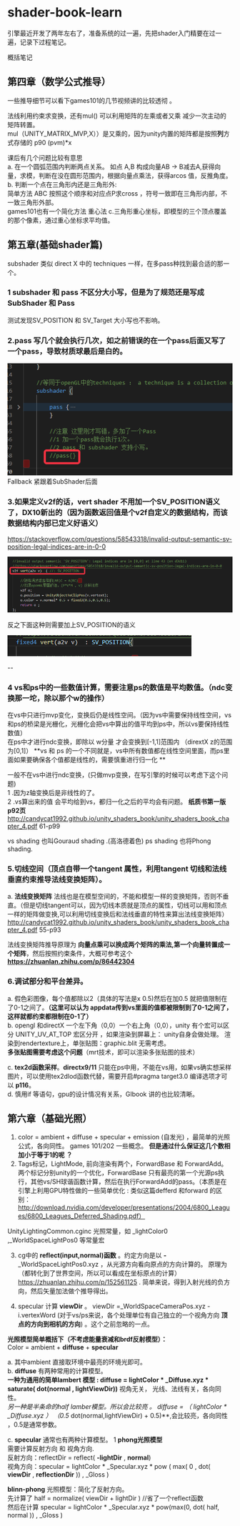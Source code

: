 # shader-book-learn
引擎最近开发了两年左右了，准备系统的过一遍，先把shader入门精要在过一遍，记录下过程笔记。


概括笔记  
##  第四章（数学公式推导）
一些推导细节可以看下games101的几节视频讲的比较透彻 。 

法线利用约束求变换，还有mul() 可以利用矩阵的左乘或者又乘 减少一次主动的矩阵转置。  
mul（UNITY_MATRIX_MVP,X））是又乘的，因为unity内置的矩阵都是按照**列**方式存储的 p90 (p*v*m)*x  
  

课后有几个问题比较有意思  
 a. 在一个圆弧范围内判断两点关系。  如点 A,B 构成向量AB -> B减去A,获得向量，求模，判断在没在圆形范围内，根据向量点乘法，获得arcos 值，反推角度。   
 b. 判断一个点在三角形内还是三角形外:    
     简单方法 ABC 按照这个顺序和对应点P求cross ，符号一致即在三角形内部，不一致三角形外部。  
     games101也有一个简化方法 重心法
c.三角形重心坐标，即模型的三个顶点覆盖的那个像素，通过重心坐标求平均值。    
 
 
## 第五章(基础shader篇)
subshader 类似 direct X 中的 techniques 一样，在多pass种找到最合适的那一个。  
### 1 subshader 和 pass 不区分大小写，但是为了规范还是写成SubShader 和 Pass  
测试发现SV_POSITION 和 SV_Target 大小写也不影响。  
### 2.pass 写几个就会执行几次，如之前错误的在一个pass后面又写了一个pass，导致材质球最后是白的。

![alt text](https://github.com/AvatarGuo/shader-book-learn/blob/main/pictures/chapter5-1.png)
 Fallback 紧跟着SubShader后面    


### 3.如果定义v2f的话，vert shader 不用加一个SV_POSITION语义了，DX10新出的（因为函数返回值是个v2f自定义的数据结构，而该数据结构内部已定义好语义）

https://stackoverflow.com/questions/58543318/invalid-output-semantic-sv-position-legal-indices-are-in-0-0

![alt text](https://github.com/AvatarGuo/shader-book-learn/blob/main/pictures/chapter5-3.png)

反之下面这种则需要加上SV_POSITION的语义  

![alt text](https://github.com/AvatarGuo/shader-book-learn/blob/main/pictures/chapter5-3-2.png)


--

### 4 vs和ps中的一些数值计算，需要注意ps的数值是平均数值。（ndc变换那一坨，除以那个w的操作）  
在vs中只进行mvp变化，变换后仍是线性空间。（因为vs中需要保持线性空间，vs和ps的桥梁是光栅化，光栅化会把vs中算出的值平均到ps中，所以vs要保持线性数值）  
在ps中才进行ndc变换，即除以 w分量  才会变换到[-1,1]范围内 （dirextX z的范围为[0,1]）
**vs 和 ps 的一个不同就是，vs中所有数值都在线性空间里面，而ps里面如果要确保各个值都是线性的，需要慎重进行归一化  **  

一般不在vs中进行ndc变换，(只做mvp变换，在写引擎的时候可以考虑下这个问题)  
1 .因为z轴变换后是非线性的了。  
2 .vs算出来的值 会平均给到vs，都归一化之后的平均会有问题。 
 **纸质书第一版p92页**  http://candycat1992.github.io/unity_shaders_book/unity_shaders_book_chapter_4.pdf 61-p99

vs shading 也叫Gouraud shading .(高洛德着色)
ps shading 也将Phong shading. 

### 5.切线空间（顶点自带一个tangent 属性，利用tangent 切线和法线垂直约束推导法线变换矩阵）。  
a. **法线变换矩阵** 法线也是在模型空间的，不能和模型一样的变换矩阵，否则不垂直。（但是切线tangent可以，因为切线本质就是顶点的属性，切线可以用和顶点一样的矩阵做变换,可以利用切线变换后和法线垂直的特性来算出法线变换矩阵）   
http://candycat1992.github.io/unity_shaders_book/unity_shaders_book_chapter_4.pdf  55-p93

法线变换矩阵推导原理为 **向量点乘可以换成两个矩阵的乘法,第一个向量转置成一个矩阵**，然后按照约束条件，大概可参考这个 **https://zhuanlan.zhihu.com/p/86442304**


### 6.调试部分和平台差异。
a. 假色彩图像，每个值都除以2（具体的写法是x 0.5)然后在加0.5 就把值限制在了0-1之间了。**（这里可以认为 appdata传到vs里面的值都被限制到了0-1之间了，这样就都约束都限制在0-1了）**  
b. opengl 和directX 一个左下角（0,0）一个右上角（0,0），unity 有个宏可以区分 UNITY_UV_AT_TOP 宏区分开 ，如果渲染到屏幕上： unity自身会做处理。
渲染到rendertexture上，单张贴图：graphic.blit 无需考虑。   
**多张贴图需要考虑这个问题**（mrt技术，即可以渲染多张贴图的技术）   

c. **tex2d函数采样**。**directx9/11** 只能在ps中用，不能在vs用，如果vs确实想采样图片，可以使用tex2dlod函数代替，需要开启#pragma target3.0 编译选项才可以  **p116**。  
d. 慎用if 等语句，gpu的设计情况有关系，GIbook 讲的也比较清晰。

## 第六章（基础光照）
1. color =  ambient + diffuse + specular + emission (自发光) ，最简单的光照公式，各向同性。  games 101/202 一些概念。 **但是通过什么保证这几个数相加小于等于1的呢  ？**  
2. Tags标记，LightMode, 前向渲染有两个，ForwardBase  和 ForwardAdd。 两个标记分别unity的一个优化，ForwardBase 只有最亮的第一个光源ps执行，其他vs/SH球谐函数计算，然后在执行ForwardAdd的pass。（本质是在引擎上利用GPU特性做的一些简单优化 : 类似这篇defferd 和forward 的区别：http://download.nvidia.com/developer/presentations/2004/6800_Leagues/6800_Leagues_Deferred_Shading.pdf）  

UnityLightingCommon.cginc 光照常量，如 \_lightColor0 ,\_WorldSpaceLightPos0 等常量宏

3. cg中的 **reflect(input,normal)函数** 。约定方向是以 **-**\_WorldSpaceLightPos0.xyz ，从光源方向看向原点的方向计算的。
原理为（都转化到了世界空间，所以可以看成在坐标原点的计算）
https://zhuanlan.zhihu.com/p/152561125 . 
简单来说，得到入射光线的负方向，然后矢量加法做个推导得出。  

4. specular 计算 **viewDir** 。 viewDir =\_WorldSpaceCameraPos.xyz - i.vertexWord (对于vs/ps来说，各个处理单位有自己独立的一个视角方向 **顶点的方向到相机的方向**) 。这个之前忽略的一点。 

**光照模型简单概括下（不考虑能量衰减和brdf反射模型）：**  
Color = ambient + **diffuse** + **specular**   

a. 其中ambient 直接取环境中最亮的环境光即可。  
b. **diffuse** 有两种常用的计算模型。  
**一种为通用的简单lambert 模型 : diffuse = lightColor * \_Diffuse.xyz * saturate( dot(normal , lightViewDir))**   视角无关， 光线、法线有关，各向同性。  
**另一种是半条命的half lamber模型。所以会比较亮 。 diffuse = （ lightColor * \_Diffuse.xyz ）* （0.5* dot(normal,lightViewDir) + 0.5)**,会比较亮，各向同性 ，0.5是通常参数。  
  
c. **specular** 通常也有两种计算模型。
1 **phong光照模型**   
需要计算反射方向 和 视角方向.  
反射方向：reflectDir = reflect( **-lightDir** , **normal**)  
视角方向：specular   = lightColor * \_Specular.xyz * pow ( max( 0 , dot( **viewDir** , **reflectionDir** ))  , \_Gloss ) 
  
  
 **blinn-phong** 光照模型：简化了反射方向。  
 先计算了 half = normalize( viewDir + lightDir ) //省了一个reflect函数   
 然后在计算 specular = lightColor * \_Specular.xyz * pow(max(0, dot( half, normal )) , \_Gloss ) 
 
 
          



